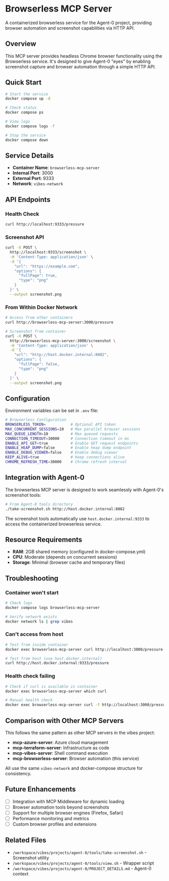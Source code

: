 # Browserless MCP Server

A containerized browserless service for the Agent-0 project, providing browser automation and screenshot capabilities via HTTP API.

## Overview

This MCP server provides headless Chrome browser functionality using the Browserless service. It's designed to give Agent-0 "eyes" by enabling screenshot capture and browser automation through a simple HTTP API.

## Quick Start

```bash
# Start the service
docker compose up -d

# Check status
docker compose ps

# View logs
docker compose logs -f

# Stop the service
docker compose down
```

## Service Details

- **Container Name**: `browserless-mcp-server`
- **Internal Port**: 3000
- **External Port**: 9333
- **Network**: `vibes-network`

## API Endpoints

### Health Check
```bash
curl http://localhost:9333/pressure
```

### Screenshot API
```bash
curl -X POST \
  http://localhost:9333/screenshot \
  -H 'Content-Type: application/json' \
  -d '{
    "url": "https://example.com",
    "options": {
      "fullPage": true,
      "type": "png"
    }
  }' \
  --output screenshot.png
```

### From Within Docker Network
```bash
# Access from other containers
curl http://browserless-mcp-server:3000/pressure

# Screenshot from container
curl -X POST \
  http://browserless-mcp-server:3000/screenshot \
  -H 'Content-Type: application/json' \
  -d '{
    "url": "http://host.docker.internal:8082",
    "options": {
      "fullPage": false,
      "type": "png"
    }
  }' \
  --output screenshot.png
```

## Configuration

Environment variables can be set in `.env` file:

```bash
# Browserless Configuration
BROWSERLESS_TOKEN=           # Optional API token
MAX_CONCURRENT_SESSIONS=10   # Max parallel browser sessions
MAX_QUEUE_LENGTH=10          # Max queued requests
CONNECTION_TIMEOUT=30000     # Connection timeout in ms
ENABLE_API_GET=true          # Enable GET request endpoints
ENABLE_HEAP_DUMP=false       # Enable heap dump endpoint
ENABLE_DEBUG_VIEWER=false    # Enable debug viewer
KEEP_ALIVE=true              # Keep connections alive
CHROME_REFRESH_TIME=30000    # Chrome refresh interval
```

## Integration with Agent-0

The browserless MCP server is designed to work seamlessly with Agent-0's screenshot tools:

```bash
# From Agent-0 tools directory
./take-screenshot.sh http://host.docker.internal:8082
```

The screenshot tools automatically use `host.docker.internal:9333` to access the containerized browserless service.

## Resource Requirements

- **RAM**: 2GB shared memory (configured in docker-compose.yml)
- **CPU**: Moderate (depends on concurrent sessions)
- **Storage**: Minimal (browser cache and temporary files)

## Troubleshooting

### Container won't start
```bash
# Check logs
docker compose logs browserless-mcp-server

# Verify network exists
docker network ls | grep vibes
```

### Can't access from host
```bash
# Test from inside container
docker exec browserless-mcp-server curl http://localhost:3000/pressure

# Test from host (use host.docker.internal)
curl http://host.docker.internal:9333/pressure
```

### Health check failing
```bash
# Check if curl is available in container
docker exec browserless-mcp-server which curl

# Manual health check
docker exec browserless-mcp-server curl -f http://localhost:3000/pressure
```

## Comparison with Other MCP Servers

This follows the same pattern as other MCP servers in the vibes project:

- **mcp-azure-server**: Azure cloud management
- **mcp-terraform-server**: Infrastructure as code
- **mcp-vibes-server**: Shell command execution
- **mcp-browserless-server**: Browser automation (this service)

All use the same `vibes-network` and docker-compose structure for consistency.

## Future Enhancements

- [ ] Integration with MCP Middleware for dynamic loading
- [ ] Browser automation tools beyond screenshots
- [ ] Support for multiple browser engines (Firefox, Safari)
- [ ] Performance monitoring and metrics
- [ ] Custom browser profiles and extensions

## Related Files

- `/workspace/vibes/projects/agent-0/tools/take-screenshot.sh` - Screenshot utility
- `/workspace/vibes/projects/agent-0/tools/view.sh` - Wrapper script
- `/workspace/vibes/projects/agent-0/PROJECT_DETAILS.md` - Agent-0 context
